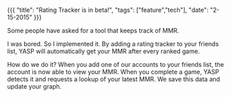 {{{
  "title": "Rating Tracker is in beta!",
  "tags": ["feature","tech"],
  "date": "2-15-2015"
}}}

Some people have asked for a tool that keeps track of MMR.

<!--more-->

I was bored.  So I implemented it.  By adding a rating tracker to your friends list, YASP will automatically get your MMR after every ranked game.

How do we do it?  When you add one of our accounts to your friends list, the account is now able to view your MMR.
When you complete a game, YASP detects it and requests a lookup of your latest MMR.  We save this data and update your graph.